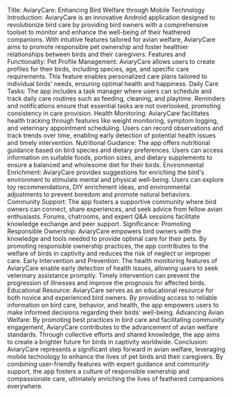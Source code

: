 Title: AviaryCare: Enhancing Bird Welfare through Mobile Technology
Introduction:
AviaryCare is an innovative Android application designed to revolutionize bird care by providing bird owners with a comprehensive toolset to monitor and enhance the well-being of their feathered companions. With intuitive features tailored for avian welfare, AviaryCare aims to promote responsible pet ownership and foster healthier relationships between birds and their caregivers.
Features and Functionality:
Pet Profile Management:
AviaryCare allows users to create profiles for their birds, including species, age, and specific care requirements. This feature enables personalized care plans tailored to individual birds' needs, ensuring optimal health and happiness.
Daily Care Tasks:
The app includes a task manager where users can schedule and track daily care routines such as feeding, cleaning, and playtime. Reminders and notifications ensure that essential tasks are not overlooked, promoting consistency in care provision.
Health Monitoring:
AviaryCare facilitates health tracking through features like weight monitoring, symptom logging, and veterinary appointment scheduling. Users can record observations and track trends over time, enabling early detection of potential health issues and timely intervention.
Nutritional Guidance:
The app offers nutritional guidance based on bird species and dietary preferences. Users can access information on suitable foods, portion sizes, and dietary supplements to ensure a balanced and wholesome diet for their birds.
Environmental Enrichment:
AviaryCare provides suggestions for enriching the bird's environment to stimulate mental and physical well-being. Users can explore toy recommendations, DIY enrichment ideas, and environmental adjustments to prevent boredom and promote natural behaviors.
Community Support:
The app fosters a supportive community where bird owners can connect, share experiences, and seek advice from fellow avian enthusiasts. Forums, chatrooms, and expert Q&A sessions facilitate knowledge exchange and peer support.
Significance:
Promoting Responsible Ownership:
AviaryCare empowers bird owners with the knowledge and tools needed to provide optimal care for their pets. By promoting responsible ownership practices, the app contributes to the welfare of birds in captivity and reduces the risk of neglect or improper care.
Early Intervention and Prevention:
The health monitoring features of AviaryCare enable early detection of health issues, allowing users to seek veterinary assistance promptly. Timely intervention can prevent the progression of illnesses and improve the prognosis for affected birds.
Educational Resource:
AviaryCare serves as an educational resource for both novice and experienced bird owners. By providing access to reliable information on bird care, behavior, and health, the app empowers users to make informed decisions regarding their birds' well-being.
Advancing Avian Welfare:
By promoting best practices in bird care and facilitating community engagement, AviaryCare contributes to the advancement of avian welfare standards. Through collective efforts and shared knowledge, the app aims to create a brighter future for birds in captivity worldwide.
Conclusion:
AviaryCare represents a significant step forward in avian welfare, leveraging mobile technology to enhance the lives of pet birds and their caregivers. By combining user-friendly features with expert guidance and community support, the app fosters a culture of responsible ownership and compassionate care, ultimately enriching the lives of feathered companions everywhere.








